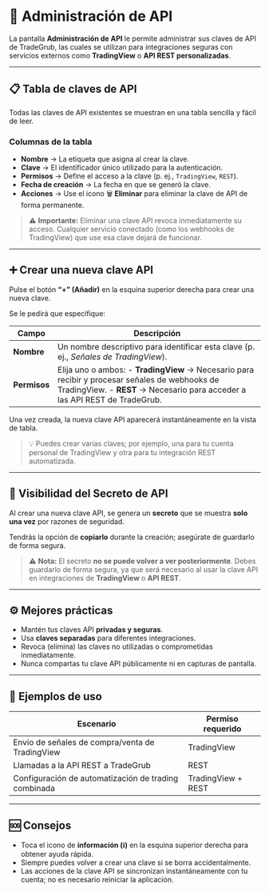 # 🔑 Administración de API

La pantalla **Administración de API** le permite administrar sus claves de API de TradeGrub, las cuales se utilizan para integraciones seguras con servicios externos como **TradingView** o **API REST personalizadas**.

---

## 📋 Tabla de claves de API

Todas las claves de API existentes se muestran en una tabla sencilla y fácil de leer.

### Columnas de la tabla
- **Nombre** → La etiqueta que asigna al crear la clave.
- **Clave** → El identificador único utilizado para la autenticación.
- **Permisos** → Define el acceso a la clave (p. ej., `TradingView`, `REST`).
- **Fecha de creación** → La fecha en que se generó la clave.
- **Acciones** → Use el icono 🗑️ **Eliminar** para eliminar la clave de API de forma permanente.

> ⚠️ **Importante:** Eliminar una clave API revoca inmediatamente su acceso.
> Cualquier servicio conectado (como los webhooks de TradingView) que use esa clave dejará de funcionar.

---

## ➕ Crear una nueva clave API

Pulse el botón **“+” (Añadir)** en la esquina superior derecha para crear una nueva clave.

Se le pedirá que especifique:

| Campo | Descripción |
|--------|--------------|
| **Nombre** | Un nombre descriptivo para identificar esta clave (p. ej., *Señales de TradingView*). |
| **Permisos** | Elija uno o ambos: - **TradingView** → Necesario para recibir y procesar señales de webhooks de TradingView. - **REST** → Necesario para acceder a las API REST de TradeGrub. |

Una vez creada, la nueva clave API aparecerá instantáneamente en la vista de tabla.

> 💡 Puedes crear varias claves; por ejemplo, una para tu cuenta personal de TradingView y otra para tu integración REST automatizada.

---

## 🔐 Visibilidad del Secreto de API

Al crear una nueva clave API, se genera un **secreto** que se muestra **solo una vez** por razones de seguridad.

Tendrás la opción de **copiarlo** durante la creación; asegúrate de guardarlo de forma segura.


> ⚠️ **Nota:**
> El secreto **no se puede volver a ver posteriormente**.
> Debes guardarlo de forma segura, ya que será necesario al usar la clave API en integraciones de **TradingView** o **API REST**.

---

## ⚙️ Mejores prácticas

- Mantén tus claves API **privadas y seguras**.
- Usa **claves separadas** para diferentes integraciones.
- Revoca (elimina) las claves no utilizadas o comprometidas inmediatamente.
- Nunca compartas tu clave API públicamente ni en capturas de pantalla.

---

## 🧩 Ejemplos de uso

| Escenario | Permiso requerido |
|-----------|---------------------|
| Envío de señales de compra/venta de TradingView | TradingView |
| Llamadas a la API REST a TradeGrub | REST |
| Configuración de automatización de trading combinada | TradingView + REST |

---

## 🆘 Consejos
- Toca el icono de **información (ℹ️)** en la esquina superior derecha para obtener ayuda rápida.
- Siempre puedes volver a crear una clave si se borra accidentalmente.
- Las acciones de la clave API se sincronizan instantáneamente con tu cuenta; no es necesario reiniciar la aplicación.